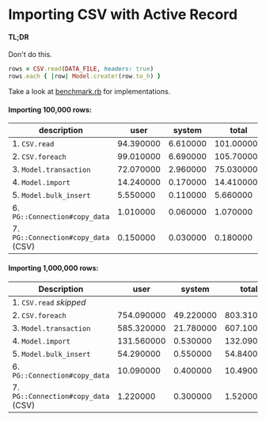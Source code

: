 # Importing CSV with Active Record

#### TL;DR

Don't do this.

```ruby
rows = CSV.read(DATA_FILE, headers: true)
rows.each { |row| Model.create!(row.to_h) }
```

Take a look at [benchmark.rb](benchmark.rb) for implementations.

#### Importing 100,000 rows:

| description                                              | user      | system    |  total     | real         |
|----------------------------------------------------------|-----------|-----------|------------|--------------|
| 1. `CSV.read`                                            | 94.390000 | 6.610000  | 101.000000 | (148.314696) |
| 2. `CSV.foreach`                                         | 99.010000 | 6.690000  | 105.700000 | (156.682188) |
| 3. `Model.transaction`                                   | 72.070000 | 2.960000  |  75.030000 | ( 93.792229) |
| 4. `Model.import`                                        | 14.240000 | 0.170000  |  14.410000 | ( 16.573315) |
| 5. `Model.bulk_insert`                                   |  5.550000 | 0.110000  |   5.660000 | (  6.944650) |
| 6. `PG::Connection#copy_data`                            |  1.010000 | 0.060000  |   1.070000 | (  1.130262) |
| 7. `PG::Connection#copy_data` (CSV)                      |  0.150000 | 0.030000  |   0.180000 | (  0.421892) |

#### Importing 1,000,000 rows:

| Description                                             | user        | system    |   total    |     real      |
|---------------------------------------------------------|-------------|-----------|------------|---------------|
| 1. `CSV.read` *skipped*                                 |             |           |            |               |
| 2. `CSV.foreach`                                        | 754.090000  | 49.220000 | 803.310000 | (1098.404694) |
| 3. `Model.transaction`                                  | 585.320000  | 21.780000 | 607.100000 | (742.589200)  |
| 4. `Model.import`                                       | 131.560000  |  0.530000 | 132.090000 | (147.269124)  |
| 5. `Model.bulk_insert`                                  | 54.290000   |  0.550000 | 54.840000  | ( 63.172003)  |
| 6. `PG::Connection#copy_data`                           | 10.090000   |  0.400000 | 10.490000  | ( 10.894156)  |
| 7. `PG::Connection#copy_data` (CSV)                     |  1.220000   |  0.300000 |  1.520000  | (  3.989271)  |

